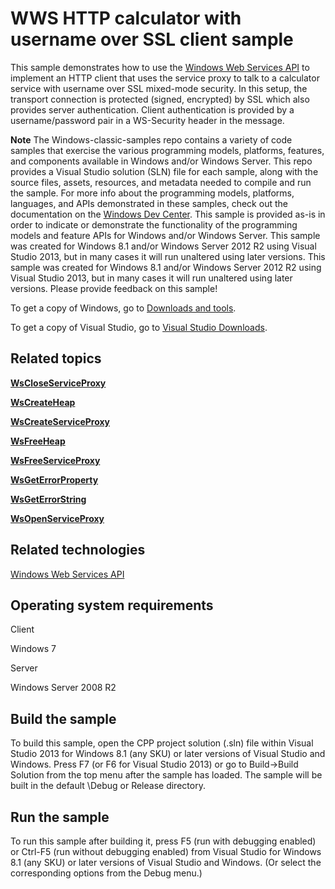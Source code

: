 WWS HTTP calculator with username over SSL client sample
========================================================

This sample demonstrates how to use the [Windows Web Services API](http://msdn.microsoft.com/en-us/library/windows/desktop/dd430435) to implement an HTTP client that uses the service proxy to talk to a calculator service with username over SSL mixed-mode security. In this setup, the transport connection is protected (signed, encrypted) by SSL which also provides server authentication. Client authentication is provided by a username/password pair in a WS-Security header in the message.

**Note**  The Windows-classic-samples repo contains a variety of code samples that exercise the various programming models, platforms, features, and components available in Windows and/or Windows Server. This repo provides a Visual Studio solution (SLN) file for each sample, along with the source files, assets, resources, and metadata needed to compile and run the sample. For more info about the programming models, platforms, languages, and APIs demonstrated in these samples, check out the documentation on the [Windows Dev Center](https://dev.windows.com). This sample is provided as-is in order to indicate or demonstrate the functionality of the programming models and feature APIs for Windows and/or Windows Server. This sample was created for Windows 8.1 and/or Windows Server 2012 R2 using Visual Studio 2013, but in many cases it will run unaltered using later versions. This sample was created for Windows 8.1 and/or Windows Server 2012 R2 using Visual Studio 2013, but in many cases it will run unaltered using later versions. Please provide feedback on this sample!

To get a copy of Windows, go to [Downloads and tools](http://go.microsoft.com/fwlink/p/?linkid=301696).

To get a copy of Visual Studio, go to [Visual Studio Downloads](http://go.microsoft.com/fwlink/p/?linkid=301697).

Related topics
--------------

[**WsCloseServiceProxy**](http://msdn.microsoft.com/en-us/library/windows/desktop/dd430490)

[**WsCreateHeap**](http://msdn.microsoft.com/en-us/library/windows/desktop/dd430499)

[**WsCreateServiceProxy**](http://msdn.microsoft.com/en-us/library/windows/desktop/dd430507)

[**WsFreeHeap**](http://msdn.microsoft.com/en-us/library/windows/desktop/dd430527)

[**WsFreeServiceProxy**](http://msdn.microsoft.com/en-us/library/windows/desktop/dd430534)

[**WsGetErrorProperty**](http://msdn.microsoft.com/en-us/library/windows/desktop/dd430539)

[**WsGetErrorString**](http://msdn.microsoft.com/en-us/library/windows/desktop/dd430540)

[**WsOpenServiceProxy**](http://msdn.microsoft.com/en-us/library/windows/desktop/dd430577)

Related technologies
--------------------

[Windows Web Services API](http://msdn.microsoft.com/en-us/library/windows/desktop/dd430435)

Operating system requirements
-----------------------------

Client

Windows 7

Server

Windows Server 2008 R2

Build the sample
----------------

To build this sample, open the CPP project solution (.sln) file within Visual Studio 2013 for Windows 8.1 (any SKU) or later versions of Visual Studio and Windows. Press F7 (or F6 for Visual Studio 2013) or go to Build-\>Build Solution from the top menu after the sample has loaded. The sample will be built in the default \\Debug or Release directory.

Run the sample
--------------

To run this sample after building it, press F5 (run with debugging enabled) or Ctrl-F5 (run without debugging enabled) from Visual Studio for Windows 8.1 (any SKU) or later versions of Visual Studio and Windows. (Or select the corresponding options from the Debug menu.)

